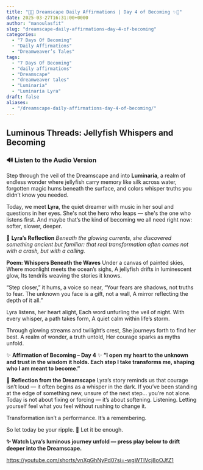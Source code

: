 ```yaml
---
title: "🌊✨ Dreamscape Daily Affirmations | Day 4 of Becoming ✨🌊"
date: 2025-03-27T16:31:00+0000
author: "manoulasfit"
slug: "dreamscape-daily-affirmations-day-4-of-becoming"
categories:
  - "7 Days Of Becoming"
  - "Daily Affirmations"
  - "Dreamweaver’s Tales"
tags:
  - "7 Days Of Becoming"
  - "daily affirmations"
  - "Dreamscape"
  - "dreamweaver tales"
  - "Luminaria"
  - "Luminaria Lyra"
draft: false
aliases:
  - "/dreamscape-daily-affirmations-day-4-of-becoming/"
---
```

## Luminous Threads: Jellyfish Whispers and Becoming

### 🔊 Listen to the Audio Version

Step through the veil of the Dreamscape and into **Luminaria**, a realm of endless wonder where jellyfish carry memory like silk across water, forgotten magic hums beneath the surface, and colors whisper truths you didn’t know you needed.

Today, we meet **Lyra**, the quiet dreamer with music in her soul and questions in her eyes. She's not the hero who leaps — she's the one who listens first. And maybe that’s the kind of becoming we all need right now: softer, slower, deeper.

🪼 **Lyra’s Reflection**
*Beneath the glowing currents, she discovered something ancient but familiar: that real transformation often comes not with a crash, but with a calling.*

**Poem: Whispers Beneath the Waves**
Under a canvas of painted skies,
Where moonlight meets the ocean’s sighs,
A jellyfish drifts in luminescent glow,
Its tendrils weaving the stories it knows.

“Step closer,” it hums, a voice so near,
“Your fears are shadows, not truths to fear.
The unknown you face is a gift, not a wall,
A mirror reflecting the depth of it all.”

Lyra listens, her heart alight,
Each word unfurling the veil of night.
With every whisper, a path takes form,
A quiet calm within life’s storm.

Through glowing streams and twilight’s crest,
She journeys forth to find her best.
A realm of wonder, a truth untold,
Her courage sparks as myths unfold.

✨ **Affirmation of Becoming – Day 4** ✨
**“I open my heart to the unknown and trust in the wisdom it holds. Each step I take transforms me, shaping who I am meant to become.”**

🔮 **Reflection from the Dreamscape**
Lyra’s story reminds us that courage isn’t loud — it often begins as a whisper in the dark. If you’ve been standing at the edge of something new, unsure of the next step... you’re not alone. Today is not about fixing or forcing — it’s about softening. Listening. Letting yourself feel what you feel without rushing to change it.

Transformation isn’t a performance. It’s a remembering.

So let today be your ripple. 🪼
Let it be enough.

**✨ Watch Lyra’s luminous journey unfold — press play below to drift deeper into the Dreamscape.**

https://youtube.com/shorts/vnXgGhNyPd0?si=-wgWTIVcj8oOJfZ1